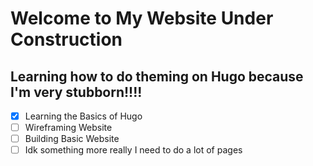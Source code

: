 # Welcome to My Website Under Construction
## Learning how to do theming on Hugo because I'm very stubborn!!!!
- [X] Learning the Basics of Hugo
- [ ] Wireframing Website 
- [ ] Building Basic Website
- [ ] Idk something more really I need to do a lot of pages

<!--- This is the homepage in truth --->